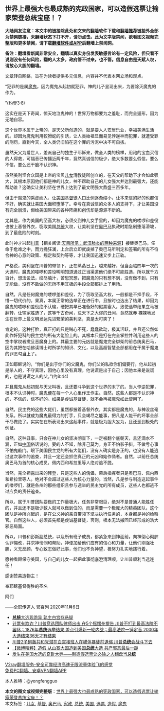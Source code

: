  <h2>世界上最强大也最成熟的宪政国家，可以造假选票让输家荣登总统宝座！？</h2> <p class="notice"><b>大陆网友注意：本文中的链接除此处和文末的<a href="https://github.com/bannedbook/fanqiang" >翻墙</a>软件下载和<a href="https://github.com/killgcd/justmysocks/blob/master/README.md">翻墙推荐</a>链接外全部为禁网链接，未翻墙状态下打不开，请勿点击。此为文字版禁闻，欲看图文视频完整版和更多禁闻，请下载<a href="https://github.com/bannedbook/fanqiang">翻墙软件或APP</a>后翻墙上禁闻网。</p><p>备注：翻墙看新闻非常安全，翻墙以真实身份发表敏感言论有一定风险，但只看不说则没有任何风险，翻的人太多，政府管不过来，也不管。信息自由是天赋人权，请放心大胆的翻墙。</b></p>  <div class="entry"> <p>文章转自网络，旨在为读者提供多元信息，内容并不代表本网立场和观点。</p> <p>“犯罪的是属<a href="https://www.bannedbook.org/bnews/tag/%e9%ad%94%e9%ac%bc/" class="st_tag internal_tag" rel="tag" title="标签 魔鬼 下的日志">魔鬼</a>，因为魔鬼从起初就犯罪。神的儿子显现出来，为要除灭魔鬼的作为。</p> <p>”(约壹3:8)       <br>                   </p> <p>这实在是天下奇闻，惊天地泣鬼神的！世界万物都要为之羞耻，而完全遁形，因为无地自容。</p> <p>这个世界本属于上帝的，是天父所创造的，就是要人人安居乐业，幸福美满生活的。却因为魔鬼利用狡猾蛇的引诱，让人类始祖显而易见悖逆神而犯罪，就遭受罪的刑罚，直到今天，全人类仍旧陷在这个罪的污泥中决不可自拔。</p> <p>虽然天父为爱世人，差派自己的独生子耶稣来，做全人类的榜样，用祂的宝血买信的人得救，可福音已传播近两千年，竟然真诚信的极少，绝大多数要么假信，要么不信，要么还干脆不认识神。</p>  <p>虽然美利坚合众国是上帝的宝贝<a href="https://www.bannedbook.org/bnews/tag/%E5%84%BF%E5%A5%B3/" class="st_tag internal_tag" rel="tag" title="标签 儿女 下的日志">儿女</a>清教徒所创立的，在天父的帮助下才会如此强大，其根本原因他们都是神的儿女，神不帮助自己的儿女强大并达到最强大，还能帮助谁？这确实让美利坚在世界上达到了最文明强大鼎盛三百多年。</p> <p>但由于魔鬼的乘虚而入，让<a href="https://www.bannedbook.org/bnews/tag/%e7%be%8e%e5%9b%bd/" class="st_tag internal_tag" rel="tag" title="标签 美国 下的日志">美国</a><a href="https://www.bannedbook.org/bnews/tag/%E5%9F%BA%E7%9D%A3/" class="st_tag internal_tag" rel="tag" title="标签 基督 下的日志">基督</a>徒人口比例逐渐缩小，让本来信的好的也都信不好，确实就让美国大面积堕落了。幸亏在真诚信的众多人的支持下，才让美国没有完全崩溃，但给美国带来的各种阵痛和创伤却是源源不断的。</p> <p>尤其是，作为美国的至高大权，必须交到神儿女手里的，却因为魔鬼的喽啰和差役也披上基督外衣，窃取美国<a href="https://www.bannedbook.org/bnews/tag/%e6%80%bb%e7%bb%9f/" class="st_tag internal_tag" rel="tag" title="标签 总统 下的日志">总统</a>大权，让美利坚在<a href="https://www.bannedbook.org/bnews/tag/%e5%a5%a5%e5%b7%b4%e9%a9%ac/" class="st_tag internal_tag" rel="tag" title="标签 奥巴马 下的日志">奥巴马</a>执政时期急剧堕落滑坡，到了最危险的时刻。</p> <p>此时神才兴起<span class='wp_keywordlink'><a href="https://www.bannedbook.org/bnews/comments/20200816/1381118.html" title="天目所见：川普将再赢总统大选 共和党掌参众两院" target="_blank">川普</a></span>【相关阅读:<a href='https://www.bannedbook.org/bnews/comments/20200816/1381123.html' target='_blank'>天目所见：武汉肺炎的两种来源</a>】接替奥巴马，任命于危难之中，而力挽狂澜，上台后立即就废掉了奥巴马所制定和签署的所有不符合神的心意的政策、规定和契约等等，才让美国迅速又步上正轨。</p> <p>严格说，美利坚在川普的带领下，正在蒸蒸日上，越来越好，但当面临四年一次的大选时，魔鬼的喽啰和差役明明知道通过正当渠道他们绝不可能胜选，所以就千方百计，想法设法，绞尽脑汁，苦思冥想，把魔鬼的只有想不到，没有做不到，只有无能做，没有不敢做的无所不用其极的手段全部都排上了用场。</p> <p>自然，凡是任何魔鬼的喽啰差和差役，为了窃取至高大权，一般都是不择手段，不惜一切代价的。果真，本属正常的选举正在进行中，且按时也选出了结果，却因为魔鬼的喽啰和差役绝不认输，硬把其早已准备好的假票塞入，致使选举结果立马被翻转，让输家胜选了，这等千古奇闻，荒天下之大谬的丑闻，竟然就赤 裸裸地发生在世界上最文明发达先进繁荣的美利坚，真是太可笑了！</p>  <p>肯定的，这种打脸，真正打的只是贼心不死，蠢蠢欲动，极其活跃，并且还公然如此作奸犯科的民主党的所有大佬脸上的。其根本只是打在完全掌控并利用这些人的空中掌权者撒旦恶魔身上的。其最主要的元凶就是魔鬼完全绑架的前总统奥巴马，因为其把在哈佛读博士时所学的知识、文化，以及高超智慧全部都用在干属于魔鬼的罪恶勾当上了。</p> <p>正如耶稣说的，“你们是出于你们的父魔鬼，你们父的私欲你们偏要行。他从起初是杀人的，不守真理，因他心里没有真理。他说谎是出于自己；因他本来是说谎的，也是说谎之人的父。”(约8:44)</p> <p>并且魔鬼从起初就与天父叫板，且还要斗争到这个世界的末了的。当人悖逆犯罪，根本不认识神时，魔鬼便在每一个人心里作王作主。自然，这些人都是不认识神的，不信的，信不好的。如果是虔诚基督徒，就不会再被魔鬼如此使用了。</p> <p>自然，民主党的这些大佬们，虽然都披着基督外衣，其实都是魔鬼的，与神没丝毫关系。所以就成为魔鬼最得力的打手，只会竭尽之能事，把凡是人能干的坏事全部干尽做绝了。实实在在所表现出来这起事件，就是极为胆大妄为，且还恶到极处的例证。</p> <p>自然，这种丑事，只会在神儿女的坚决彻查下，一定被翻个底朝天，且还滴水不漏，正如<span class='wp_keywordlink_affiliate'><a href="https://www.bannedbook.org/" title="中国" target="_blank">中国</a></span>俗话说的，要的人不知，除非己莫为。身正不怕影子斜，不做亏心事不怕鬼敲门。眼下美国民主党的所有大佬们，没有人确实是身正的，也没有人能逃过这次事件的追查，并且一定还会抓住真正的元凶和始作俑者。自然，以前任总统奥巴马为首的核心成员，佩内西和希拉里等人绝对逃不脱。</p> <p>当然，完全袒露出来的拜登，只是这些人的傀儡，幕后指挥者只是奥巴马、佩内西和希拉里等人。绝对不会超过这些人为核心力量的。当然，凡是参与制造这起事件的喽啰们，就是各州的那些组织且参与选举的民主党的所有成员，这些人也都逃不过应负的责任追查。</p>  <p>所以，属于川普团队要做的工作量极大，任务非常艰巨，绝对不是普通人能胜任的，并且还不是极少数人就可以做到位的，而是需要一个极庞大的精英团队，这个团队是神所兴起的，是在公义神的亲自带领下坚决执行任务的，本身都是神的检察官。自然这些人，必须首先都是虔诚基督徒，否则，根本无法搬回已经形成的浩大邪恶局面。</p> <p>所以，川普和彭斯副总统，以及所有班子成员，都紧急来到神面前，向神彻心彻肺认罪悔改，并求神怜悯和帮助，神便加给他们应有的信心和力量，让他们刚强壮胆，义无反顾，专心致志做好此事，他们也不负神望，极努力扎实地践行着。</p> <p>愿神看顾保守美国，与自己的儿女一起把此事彻底澄清理顺，让川普顺利当选连任！</p> <p>感谢赞美造物主！</p> <p>奉耶稣基督得胜的圣名 </p> <p>阿们</p>  <p>——全职传道人 郭百列   2020年11月6日</p> <ul class='op-related-articles' title='相关阅读'> <li><a href='https://www.bannedbook.org/bnews/comments/20201106/1426800.html' target='_blank'><b>总统</b>大选现诡异 孰主白宫存悬疑</a></li> <li><a href='https://www.bannedbook.org/bnews/bannedvideo/20201106/1426767.html' target='_blank'>计票有欺诈？川普竞选团队律师出击 在5个摇摆州提告 川普不打到最高法院不罢休；1876年<b>总统</b>选举结果 差点引爆新一轮内战；最高法院一锤定音 2000年大选结束36天才有结果</a></li> <li><a href='https://www.bannedbook.org/bnews/cnnews/20201106/1426750.html' target='_blank'>川普2子砲轰共和党潜在白宫接班人在媒体暴徒前退缩 川普<b>总统</b>会战斗下去</a></li> <li><a href='https://www.bannedbook.org/bnews/comments/20201106/1426749.html' target='_blank'>【微博精粹】造假 从山寨大国造到美国<b>总统</b>大选 共产邪恶最后一蹦</a></li> <li><a href='https://www.bannedbook.org/bnews/baitai/20201106/1426722.html' target='_blank'>发生在美国大选的奇耻大辱——制造假选票让必输之人翻盘当<b>总统</b></a></li> </ul> <p class="texttj"> <a href="https://www.bannedbook.org/forum23/topic22702.html" target="_blank">V2ray翻墙服务-安全可靠经济高速无限流量体验飞的感觉</a><br/> <a href="https://github.com/bannedbook/fanqiang/wiki/%E7%A6%81%E9%97%BB%E7%BD%91%E5%AE%89%E5%8D%93%E7%BF%BB%E5%A2%99%E6%96%B0%E9%97%BBAPP" target="_blank">免费PC翻墙、安卓VPN翻墙APP</a></p><p>本人推特：@yongfengguo</p><a name='sharetosocial'></a>       <div><b>本文的图文或视频完整版</b>：<a href='https://www.bannedbook.org/bnews/baitai/20201106/1426803.html'>世界上最强大也最成熟的宪政国家，可以造假选票让输家荣登总统宝座！？</a></div>  </div><!--END ENTRY--> <div class="postfooter"> <div>本文标签：<a href="https://www.bannedbook.org/bnews/tag/%E5%84%BF%E5%A5%B3/" rel="tag">儿女</a>, <a href="https://www.bannedbook.org/bnews/tag/%E5%9F%BA%E7%9D%A3/" rel="tag">基督</a>, <a href="https://www.bannedbook.org/bnews/tag/%e5%a5%a5%e5%b7%b4%e9%a9%ac/" rel="tag">奥巴马</a>, <a href="https://www.bannedbook.org/bnews/tag/%e5%ae%aa%e6%94%bf/" rel="tag">宪政</a>, <a href="https://www.bannedbook.org/bnews/tag/%e6%80%bb%e7%bb%9f/" rel="tag">总统</a>, <a href="https://www.bannedbook.org/bnews/tag/%e7%be%8e%e5%9b%bd/" rel="tag">美国</a>, <a href="https://www.bannedbook.org/bnews/tag/%E9%80%89%E7%A5%A8/" rel="tag">选票</a>, <a href="https://www.bannedbook.org/bnews/tag/%e9%80%a0%e5%81%87/" rel="tag">造假</a>, <a href="https://www.bannedbook.org/bnews/tag/%e9%ad%94%e9%ac%bc/" rel="tag">魔鬼</a></div>  </div><!--END POSTFOOTER--> 